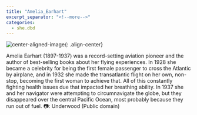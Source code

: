 ```yaml
---
title: "Amelia_Earhart"
excerpt_separator: "<!--more-->"
categories:
  - she.dbd
---
```



![center-aligned-image](https://cdn.pixabay.com/photo/2020/10/26/16/56/man-5687861_1280.png){: .align-center}

Amelia Earhart (1897-1937) was a record-setting aviation pioneer and the author of best-selling books about her flying experiences. In 1928 she became a celebrity for being the first female passenger to cross the Atlantic by airplane, and in 1932 she made the transatlantic flight on her own, non-stop, becoming the first woman to achieve that. All of this constantly fighting health issues due that impacted her breathing ability. In 1937 she and her navigator were attempting to circumnavigate the globe, but they disappeared over the central Pacific Ocean, most probably because they run out of fuel.⁠ 📷: Underwood (Public domain)
⁠
